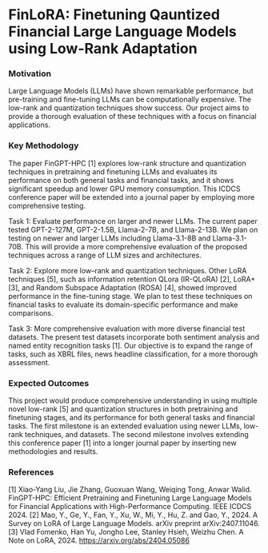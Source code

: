 # FinLoRA: Finetuning Qauntized Financial Large Language Models using Low-Rank Adaptation


### Motivation
Large Language Models (LLMs) have shown remarkable performance, but pre-training and fine-tuning LLMs can be computationally expensive. The low-rank and quantization techniques show success. Our project aims to provide a thorough evaluation of these techniques with a focus on financial applications.

### Key Methodology
The paper FinGPT-HPC [1] explores low-rank structure and quantization techniques in pretraining and finetuning LLMs and evaluates its performance on both general tasks and financial tasks, and it shows significant speedup and lower GPU memory consumption. This ICDCS conference paper will be extended into a journal paper by employing more comprehensive testing.

Task 1: Evaluate performance on larger and newer LLMs. The current paper tested GPT-2-127M, GPT-2-1.5B, Llama-2-7B, and Llama-2-13B. We plan on testing on newer and larger LLMs including Llama-3.1-8B and Llama-3.1-70B. This will provide a more comprehensive evaluation of the proposed techniques across a range of LLM sizes and architectures.

Task 2: Explore more low–rank and quantization techniques. Other LoRA techniques [5], such as information retention QLora (IR-QLoRA) [2], LoRA+ [3], and Random Subspace Adaptation (ROSA) [4], showed improved performance in the fine-tuning stage. We plan to test these techniques on financial tasks to evaluate its domain-specific performance and make comparisons. 

Task 3: More comprehensive evaluation with more diverse financial test datasets. The present test datasets incorporate both sentiment analysis and named entity recognition tasks [1]. Our objective is to expand the range of tasks, such as XBRL files, news headline classification, for a more thorough assessment.

### Expected Outcomes 
This project would produce comprehensive understanding in using multiple novel low-rank [5] and quantization structures in both pretraining and finetuning stages, and its performance for both general tasks and financial tasks.
The first milestone is an extended evaluation using newer LLMs, low-rank techniques, and datasets.
The second milestone involves extending this conference paper [1] into a longer journal paper by inserting new methodologies and results.

### References
[1] Xiao-Yang Liu, Jie Zhang, Guoxuan Wang, Weiqing Tong, Anwar Walid. FinGPT-HPC: Efficient Pretraining and Finetuning Large Language Models for Financial Applications with High-Performance Computing. IEEE ICDCS 2024. 
[2] Mao, Y., Ge, Y., Fan, Y., Xu, W., Mi, Y., Hu, Z. and Gao, Y., 2024. A Survey on LoRA of Large Language Models. arXiv preprint arXiv:2407.11046.
[3] Vlad Fomenko, Han Yu, Jongho Lee, Stanley Hsieh, Weizhu Chen. A Note on LoRA, 2024. https://arxiv.org/abs/2404.05086 
  

